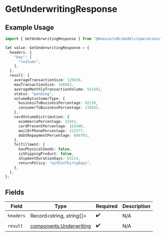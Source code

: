 # GetUnderwritingResponse

## Example Usage

```typescript
import { GetUnderwritingResponse } from "@moovio/sdk/models/operations";

let value: GetUnderwritingResponse = {
  headers: {
    "key": [
      "<value>",
    ],
  },
  result: {
    averageTransactionSize: 125830,
    maxTransactionSize: 106842,
    averageMonthlyTransactionVolume: 541842,
    status: "pending",
    volumeByCustomerType: {
      businessToBusinessPercentage: 92130,
      consumerToBusinessPercentage: 139432,
    },
    cardVolumeDistribution: {
      ecommercePercentage: 32442,
      cardPresentPercentage: 162408,
      mailOrPhonePercentage: 222577,
      debtRepaymentPercentage: 690703,
    },
    fulfillment: {
      hasPhysicalGoods: false,
      isShippingProduct: false,
      shipmentDurationDays: 65214,
      returnPolicy: "withinThirtyDays",
    },
  },
};
```

## Fields

| Field                                                              | Type                                                               | Required                                                           | Description                                                        |
| ------------------------------------------------------------------ | ------------------------------------------------------------------ | ------------------------------------------------------------------ | ------------------------------------------------------------------ |
| `headers`                                                          | Record<string, *string*[]>                                         | :heavy_check_mark:                                                 | N/A                                                                |
| `result`                                                           | [components.Underwriting](../../models/components/underwriting.md) | :heavy_check_mark:                                                 | N/A                                                                |